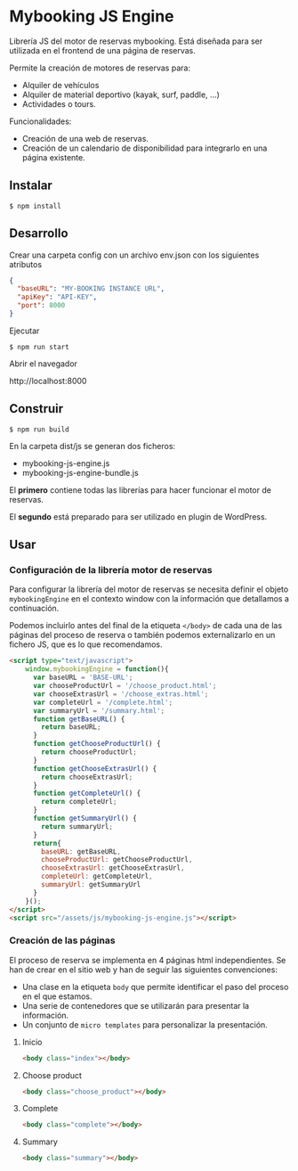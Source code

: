 # Mybooking JS Engine

Librería JS del motor de reservas mybooking. Está diseñada para ser utilizada en el
frontend de una página de reservas. 

Permite la creación de motores de reservas para:

- Alquiler de vehículos
- Alquiler de material deportivo (kayak, surf, paddle, ...)
- Actividades o tours.

Funcionalidades:

- Creación de una web de reservas.
- Creación de un calendario de disponibilidad para integrarlo en una página existente.

## Instalar

`$ npm install`

## Desarrollo

Crear una carpeta config con un archivo env.json con los siguientes atributos

```json
{
  "baseURL": "MY-BOOKING INSTANCE URL",
  "apiKey": "API-KEY",
  "port": 8000
}

```

Ejecutar

`$ npm run start`

Abrir el navegador

http://localhost:8000

## Construir

`$ npm run build`

En la carpeta dist/js se generan dos ficheros:

- mybooking-js-engine.js
- mybooking-js-engine-bundle.js

El **primero** contiene todas las librerías para hacer funcionar el motor de reservas.

El **segundo** está preparado para ser utilizado en plugin de WordPress.

## Usar

### Configuración de la librería motor de reservas

Para configurar la librería del motor de reservas se necesita definir el objeto `mybookingEngine` en el 
contexto window con la información que detallamos a continuación.

Podemos incluirlo antes del final de la etiqueta `</body>` de cada una de las páginas del proceso de reserva o también podemos externalizarlo en un fichero JS, que es lo que recomendamos.

```html
<script type="text/javascript">
    window.mybookingEngine = function(){
      var baseURL = 'BASE-URL';
      var chooseProductUrl = '/choose_product.html';
      var chooseExtrasUrl = '/choose_extras.html';
      var completeUrl = '/complete.html';
      var summaryUrl = '/summary.html';
      function getBaseURL() {
        return baseURL;
      }
      function getChooseProductUrl() {
        return chooseProductUrl;
      }
      function getChooseExtrasUrl() {
        return chooseExtrasUrl;
      }
      function getCompleteUrl() {
        return completeUrl;
      }
      function getSummaryUrl() {
        return summaryUrl;
      }
      return{
        baseURL: getBaseURL,
        chooseProductUrl: getChooseProductUrl,
        chooseExtrasUrl: getChooseExtrasUrl,
        completeUrl: getCompleteUrl,
        summaryUrl: getSummaryUrl
      }
    }();
</script>
<script src="/assets/js/mybooking-js-engine.js"></script>
```

### Creación de las páginas

El proceso de reserva se implementa en 4 páginas html independientes. Se han de crear en el sitio web y
han de seguir las siguientes convenciones:

- Una clase en la etiqueta `body` que permite identificar el paso del proceso en el que estamos.
- Una serie de contenedores que se utilizarán para presentar la información.
- Un conjunto de `micro templates` para personalizar la presentación.

1. Inicio

   ```html
   <body class="index"></body>
   ```

2. Choose product

   ```html
   <body class="choose_product"></body>
   ```

3. Complete

   ```html
   <body class="complete"></body>
   ```

4. Summary

   ```html
   <body class="summary"></body>
   ```
   